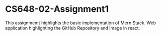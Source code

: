 # CS648-02-Assignment1
 
 This assignmemt highlights the basic implementation of Mern Stack. Web application highlighting the GitHub Repository and Image in react.
